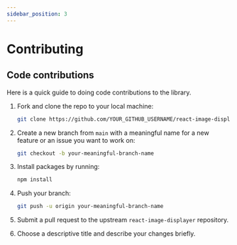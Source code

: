 ```yaml
---
sidebar_position: 3
---
```


# Contributing

## Code contributions

Here is a quick guide to doing code contributions to the library.

1. Fork and clone the repo to your local machine:

   ```bash
   git clone https://github.com/YOUR_GITHUB_USERNAME/react-image-displayer.git
   ```

2. Create a new branch from `main` with a meaningful name for a new feature or an issue you want to work on:

   ```bash
   git checkout -b your-meaningful-branch-name
   ```

3. Install packages by running:

   ```bash
   npm install
   ```

4. Push your branch:

   ```bash
   git push -u origin your-meaningful-branch-name
   ```

5. Submit a pull request to the upstream `react-image-displayer` repository.

6. Choose a descriptive title and describe your changes briefly.
